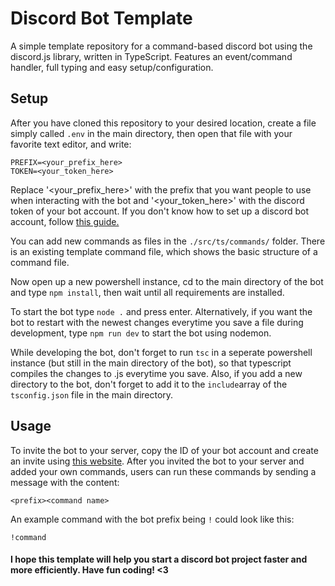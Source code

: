 # Discord Bot Template

A simple template repository for a command-based discord bot using the discord.js library, written in TypeScript. Features an event/command handler, full typing and easy setup/configuration.

## Setup

After you have cloned this repository to your desired location, create a file simply called `.env` in the main directory, then open that file with your favorite text editor,
and write:

```
PREFIX=<your_prefix_here>
TOKEN=<your_token_here>
```

Replace '\<your_prefix_here\>' with the prefix that you want people to use when interacting with the bot and '\<your_token_here\>' with the discord token of your bot account. If you don't know how to set up a discord bot account, follow [this guide.](https://discordjs.guide/preparations/setting-up-a-bot-application.html)

You can add new commands as files in the `./src/ts/commands/` folder. There is an existing template command file, which shows the basic structure of a command file.

Now open up a new powershell instance, cd to the main directory of the bot and type `npm install`, then wait until all requirements are installed.

To start the bot type `node .` and press enter. Alternatively, if you want the bot to restart with the newest changes everytime you save a file during development, type `npm run dev` to start the bot using nodemon.

While developing the bot, don't forget to run `tsc` in a seperate powershell instance (but still in the main directory of the bot), so that typescript compiles the changes to .js everytime you save. Also, if you add a new directory to the bot, don't forget to add it to the `include`array of the `tsconfig.json` file in the main directory.

## Usage

To invite the bot to your server, copy the ID of your bot account and create an invite using [this website](https://discordapi.com/permissions.html#0). After you invited the bot to your server and added your own commands, users can run these commands by sending a message with the content:

```
<prefix><command name>
```

An example command with the bot prefix being `!` could look like this:

```
!command
```

<h4>I hope this template will help you start a discord bot project faster and more efficiently. Have fun coding! <3</h4>
